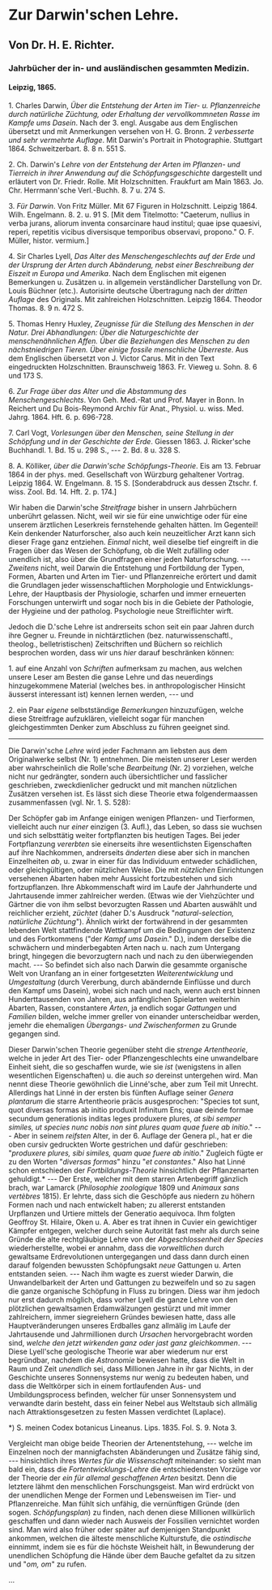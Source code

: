 # Zur Darwin'schen Lehre.

## Von Dr. H. E. Richter.

### Jahrbücher der in- und ausländischen gesammten Medizin.

#### Leipzig, 1865.

1\. Charles Darwin, _Über die Entstehung der Arten im Tier- u. Pflanzenreiche durch natürliche Züchtung, oder Erhaltung der vervollkommneten Rasse im Kampfe ums Dasein_. Nach der 3. engl. Ausgabe aus dem Englischen übersetzt und mit Anmerkungen versehen von H. G. Bronn. 2 _verbesserte und sehr vermehrte Auflage_. Mit Darwin's Portrait in Photographie. Stuttgart 1864. Schweitzerbart. 8. 8 n. 551 S.

2\. Ch. Darwin's _Lehre von der Entstehung der Arten im Pflanzen- und Tierreich in ihrer Anwendung auf die Schöpfungsgeschichte_ dargestellt und erläutert von Dr. Friedr. Rolle. Mit Holzschnitten. Fraukfurt am Main 1863. Jo. Chr. Herrmann'sche Verl.-Buchh. 8. 7 u. 274 S.

3\. _Für Darwin_. Von Fritz Müller. Mit 67 Figuren in Holzschnitt. Leipzig 1864. Wilh. Engelmann. 8. 2. u. 91 S. [Mit dem Titelmotto: "Caeterum, nullius in verba jurans, aliorum inventa consarcinare haud institul; quae ipse quaesivi, reperi, repetitis vicibus diversisque temporibus observavi, propono." O. F. Müller, histor. vermium.]

4\. Sir Charles Lyell, _Das Alter des Menschengeschlechts auf der Erde und der Ursprung der Arten durch Abänderung, nebst einer Beschreibung der Eiszeit ın Europa und Amerika_. Nach dem Englischen mit eigenen Bemerkungen u. Zusätzen u. in allgemein verständlicher Darstellung von Dr. Louis Büchner (etc.). Autorisirte deutsche Übertragung nach der _dritten Auflage_ des Originals. Mit zahlreichen Holzschnitten. Leipzig 1864. Theodor Thomas. 8. 9 n. 472 S.

5\. Thomas Henry Huxley, _Zeugnisse für die Stellung des Menschen in der Natur. Drei Abhandlungen: Über die Naturgeschichte der menschenähnlichen Affen. Über die Beziehungen des Menschen zu den nächstniedrigen Tieren. Über einige fossile menschliche Überreste_. Aus dem Englischen übersetzt von J. Victor Carus. Mit in den Text eingedruckten Holzschnitten. Braunschweig 1863. Fr. Vieweg u. Sohn. 8. 6 und 173 S.

6\. _Zur Frage über das Alter und die Abstammung des Menschengeschlechts_. Von Geh. Med.-Rat und Prof. Mayer in Bonn. In Reichert und Du Bois-Reymond Archiv für Anat., Physiol. u. wiss. Med. Jahrg. 1864. Hft. 6. p. 696-728.

7\. Carl Vogt, _Vorlesungen über den Menschen, seine Stellung in der Schöpfung und in der Geschichte der Erde_. Giessen 1863. J. Ricker'sche Buchhandl. 1. Bd. 15 u. 298 S., --- 2. Bd. 8 u. 328 S.

8\. A. Kölliker, _über die Darwin'sche Schöpfungs-Theorie_. Eis am 13. Februar 1864 in der phys. med. Gesellschaft von Würzburg gehaltener Vortrag. Leipzig 1864. W. Engelmann. 8. 15 S. [Sonderabdruck aus dessen Ztschr. f. wiss. Zool. Bd. 14. Hft. 2. p. 174.]

Wir haben die Darwin'sche _Streitfrage_ bisher in unsern Jahrbüchern unberührt gelassen. Nicht, weil wir sie für eine unwichtige oder für eine unserem ärztlichen Leserkreis fernstehende gehalten hätten. Im Gegenteil! Kein denkender Naturforscher, also auch kein neuzeitlicher Arzt kann sich dieser Frage ganz entziehen. _Einmal_ nicht, weil dieselbe tief eingreift in die Fragen über das Wesen der Schöpfung, ob die Welt zufälling oder unendlich ist, also über die Grundfragen einer jeden Naturforschung. --- _Zweitens_ nicht, weil Darwin die Entstehung und Fortbildung der Typen, Formen, Abarten und Arten im Tier- und Pflanzenreiche erörtert und damit die Grundlagen jeder wissenschaftlichen Morphologie und Entwicklungs-Lehre, der Hauptbasis der Physiologie, scharfen und immer erneuerten Forschungen unterwirft und sogar noch bis in die Gebiete der Pathologie, der Hygieine und der patholog. Psychologie neue Streiflichter wirft.

Jedoch die D.'sche Lehre ist andrerseits schon seit ein paar Jahren durch ihre Gegner u. Freunde in nichtärztlichen (bez. naturwissenschaftl., theolog., belletristischen) Zeitschriften und Büchern so reichlich besprochen worden, dass wir uns _hier_ darauf beschränken können:

1\. auf eine Anzahl von _Schriften_ aufmerksam zu machen, aus welchen unsere Leser am Besten die ganse Lehre und das neuerdings hinzugekommene Material (welches bes. in anthropologischer Hinsicht äusserst interessant ist) kennen lernen werden, --- und

2\. ein Paar _eigene_ selbstständige _Bemerkungen_ hinzuzufügen, welche diese Streitfrage aufzuklären, vielleicht sogar für manchen gleichgestimmten Denker zum Abschluss zu führen geeignet sind.

---

Die Darwin'sche _Lehre_ wird jeder Fachmann am liebsten aus dem Originalwerke selbst (Nr. 1) entnehmen. Die meisten unserer Leser werden aber wahrscheinlich die Rolle'sche _Bearbeitung_ (Nr. 2) vorziehen, welche nicht nur gedrängter, sondern auch übersichtlicher und fasslicher geschrieben, zweckdienlicher gedruckt und mit manchen nützlichen Zusätzen versehen ist. Es lässt sich diese Theorie etwa folgendermaassen zusammenfassen (vgl. Nr. 1. S. 528):

Der Schöpfer gab im Anfange einigen wenigen Pflanzen- und Tierformen, vielleicht auch nur _einer_ einzigen (3. Aufl.), das Leben, so dass sie wuchsen und sich selbsttätig weiter fortpflanzten bis heutigen Tages. Bei jeder Fortpflanzung _vererbten_ sie einerseits ihre wesentlichsten Eigenschaften auf ihre Nachkommen, andrerseits _änderten_ diese aber sich in manchen Einzelheiten _ab_, u. zwar in einer für das Individuum entweder schädlichen, oder gleichgültigen, oder nützlichen Weise. Die mit _nützlichen_ Einrichtungen versehenen Abarten haben mehr Aussicht fortzubestehen und sich fortzupflanzen. Ihre Abkommenschaft wird im Laufe der Jahrhunderte und Jahrtausende immer zahlreicher werden. (Etwas wie der Viehzüchter und Gärtner die von ihm selbst bevorzugten Rassen und Abarten auswählt und reichlicher erzieht, _züchtet_ (daher D.'s Ausdruck "_natural-selection, natürliche Züchtung_"). Ähnlich wirkt der fortwährend in der gesammten lebenden Welt stattfindende Wettkampf um die Bedingungen der Existenz und des Fortkommens ("der _Kampf ums Dasein_." D.), indem derselbe die schwächern und minderbegabten Arten nach u. nach zum Untergang bringt, hingegen die bevorzugtern nach und nach zu den überwiegenden macht. --- So befindet sich also nach Darwin die gesammte organische Welt von Uranfang an in einer fortgesetzten _Weiterentwicklung_ und _Umgestaltung_ (durch Vererbung, durch abändernde Einflüsse und durch den Kampf ums Dasein), wobei sich nach und nach, wenn auch erst binnen Hunderttausenden von Jahren, aus anfänglichen Spielarten weiterhin Abarten, Rassen, constantere _Arten_, ja endlich sogar _Gattungen_ und _Familien_ bilden, welche immer greller von einander unterscheidbar werden, jemehr die ehemaligen _Übergangs- und Zwischenformen_ zu Grunde gegangen sind.

Dieser Darwin'schen Theorie gegenüber steht die _strenge Artentheorie_, welche in jeder Art des Tier- oder Pflanzengeschlechts eine unwandelbare Einheit sieht, die so geschaffen wurde, wie sie _ist_ (wenigstens in allen wesentlichen Eigenschaften) u. die auch _so_ dereinst untergehen wird. Man nennt diese Theorie gewöhnlich die Linné'sche, aber zum Teil mit Unrecht. Allerdings hat Linné in der ersten bis fünften Auflage seiner _Genera plantarum_ die starre Artentheorie präcis ausgesprochen: "Species tot sunt, quot diversas formas ab initio produxit Infinitum Ens; quae deinde formae secundum generationis inditas leges produxere plures, _at sibi semper similes, ut species nunc nobis non sint plures quam quae fuere ab initio_." --- Aber in seinem _reifsten_ Alter, in der 6. Auflage der Genera pl., hat er die oben cursiv gedruckten Worte gestrichen und dafür geschrieben: "_produxere plures, sibi similes, quam quae fuere ab initio_." Zugleich fügte er zu den Worten "_diversas formas_" hinzu "_et constantes_." Also hat Linné schon entschieden der _Fortbildungs-Theorie_ hinsichtlich der Pflanzenarten gehuldigt.* --- Der Erste, welcher mit dem starren Artenbegriff gänzlich brach, war Lamarck (_Philosophie zoologique_ 1809 und _Animaux sans vertèbres_ 1815). Er lehrte, dass sich die Geschöpfe aus niedern zu höhern Formen nach und nach entwickelt haben; zu allererst entstanden Urpflanzen und Urtiere mittels der Generatio aequivoca. Ihm folgten Geoffroy St. Hilaire, Oken u. A. Aber es trat ihnen in Cuvier ein gewichtiger Kämpfer entgegen, welcher durch seine Autorität fast mehr als durch seine Gründe die alte rechtgläubige Lehre von der _Abgeschlossenheit der Species_ wiederherstellte, wobei er annahm, dass die _vorweltlichen_ durch gewaltsame Erdrevolutionen untergegangen und dass dann durch einen darauf folgenden bewussten Schöpfungsakt _neue_ Gattungen u. Arten entstanden seien. --- Nach ihm wagte es zuerst wieder Darwin, die Unwandelbarkeit der Arten und Gattungen zu bezweifeln und so zu sagen die ganze organische Schöpfung in Fluss zu bringen. Diess war ihm jedoch nur erst dadurch möglich, dass vorher Lyell die ganze Lehre von den plötzlichen gewaltsamen Erdamwälzungen gestürzt und mit immer zahlreichern, immer siegreiehern Gründes bewiesen hatte, dass alle Hauptveränderungen unseres Erdballes ganz allmälig im Laufe der Jahrtausende und Jahrmillionen durch _Ursachen_ hervorgebracht worden sind, _welche den jetzt wirkenden ganz oder jast ganz gleichkommen_. --- Diese Lyell'sche geologische Theorie war aber wiederum nur erst begründbar, nachdem die _Astronomie_ bewiesen hatte, dass die Welt in Raum und Zeit _unendlich_ sei, dass Millionen Jahre in ihr gar Nichts, in der Geschichte unseres Sonnensystems nur wenig zu bedeuten haben, und dass die Weltkörper sich in einem fortlaufenden Aus- und Umbildungsprocess befinden, welcher für unser Sonnensystem und verwandte darin besteht, dass ein feiner Nebel aus Weltstaub sich allmälig nach Attraktionsgesetzen zu festen Massen verdichtet (Laplace).

*) S. meinen Codex botanicus Lineanus. Lips. 1835. Fol. S. 9. Nota 3.

Vergleicht man obige beide Theorien der Artenentstehung, --- welche im Einzelnen noch der mannigfachsten Abänderungen und Zusätze fähig sind, --- hinsichtlich ihres _Wertes für die Wissenschaft_ miteinander: so sieht man bald ein, dass die _Fortentwicklungs-Lehre_ die entschiedensten Vorzüge vor der Theorie der _ein für allemal geschaffenen Arten_ besitzt. Denn die letztere lähmt den menschlichen Forschungsgeist. Man wird erdrückt von der unendlichen Menge der Formen und Lebensweisen im Tier- und Pflanzenreiche. Man fühlt sich unfähig, die vernünftigen Gründe (den sogen. _Schöpfungsplan_) zu finden, nach denen diese Millionen willkürlich geschaffen und dann wieder nach Ausweis der Fossilien vernichtet worden sind. Man wird also früher oder später auf demjenigen Standpunkt ankommen, welchen die älteste menschliche Kulturstufe, die _ostindische_ einnimmt, indem sie es für die höchste Weisheit hält, in Bewunderung der unendlichen Schöpfung die Hände über dem Bauche gefaltet da zu sitzen und "_om, om_" zu rufen.

...
